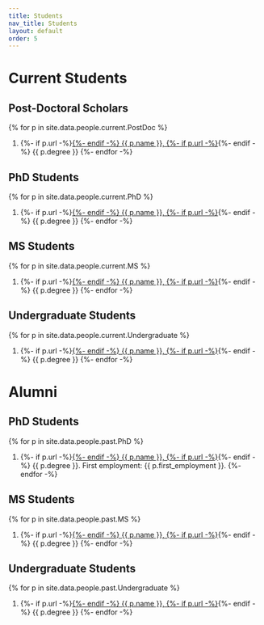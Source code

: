 ```yaml
---
title: Students
nav_title: Students
layout: default
order: 5
---
```


# Current Students

## Post-Doctoral Scholars
{% for p in site.data.people.current.PostDoc %}
1. {%- if p.url -%}<a href="{{ p.url }}">{%- endif -%}
{{ p.name }},
{%- if p.url -%}</a>{%- endif -%}
{{ p.degree }}
{%- endfor -%}

## PhD Students
{% for p in site.data.people.current.PhD %}
1. {%- if p.url -%}<a href="{{ p.url }}">{%- endif -%}
{{ p.name }},
{%- if p.url -%}</a>{%- endif -%}
{{ p.degree }}
{%- endfor -%}

## MS Students
{% for p in site.data.people.current.MS %}
1. {%- if p.url -%}<a href="{{ p.url }}">{%- endif -%}
{{ p.name }},
{%- if p.url -%}</a>{%- endif -%}
{{ p.degree }}
{%- endfor -%}

## Undergraduate Students
{% for p in site.data.people.current.Undergraduate %}
1. {%- if p.url -%}<a href="{{ p.url }}">{%- endif -%}
{{ p.name }},
{%- if p.url -%}</a>{%- endif -%}
{{ p.degree }}
{%- endfor -%}

# Alumni

## PhD Students
{% for p in site.data.people.past.PhD %}
1. {%- if p.url -%}<a href="{{ p.url }}">{%- endif -%}
{{ p.name }},
{%- if p.url -%}</a>{%- endif -%}
{{ p.degree }}. First employment: {{ p.first_employment }}.
{%- endfor -%}

## MS Students
{% for p in site.data.people.past.MS %}
1. {%- if p.url -%}<a href="{{ p.url }}">{%- endif -%}
{{ p.name }},
{%- if p.url -%}</a>{%- endif -%}
{{ p.degree }}
{%- endfor -%}

## Undergraduate Students
{% for p in site.data.people.past.Undergraduate %}
1. {%- if p.url -%}<a href="{{ p.url }}">{%- endif -%}
{{ p.name }},
{%- if p.url -%}</a>{%- endif -%}
{{ p.degree }}
{%- endfor -%}


